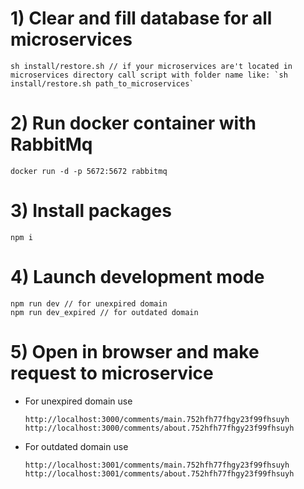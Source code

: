 # 1) Clear and fill database for all microservices

```
sh install/restore.sh // if your microservices are't located in microservices directory call script with folder name like: `sh install/restore.sh path_to_microservices`
```

# 2) Run docker container with RabbitMq

```
docker run -d -p 5672:5672 rabbitmq
```

# 3) Install packages

```
npm i
```

# 4) Launch development mode

```
npm run dev // for unexpired domain
npm run dev_expired // for outdated domain
```

# 5) Open in browser and make request to microservice

* For unexpired domain use
    ```
    http://localhost:3000/comments/main.752hfh77fhgy23f99fhsuyh
    http://localhost:3000/comments/about.752hfh77fhgy23f99fhsuyh

    ```
* For outdated domain use
    ```
    http://localhost:3001/comments/main.752hfh77fhgy23f99fhsuyh
    http://localhost:3001/comments/about.752hfh77fhgy23f99fhsuyh

    ```
